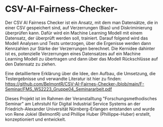 # CSV-AI-Fairness-Checker-
Der CSV AI Fairness Checker ist ein Ansatz, mit dem man Datensätze, die in einer CSV gespeichert sind, auf Verzerrungen (Bias) und Diskriminierung überprüfen kann. Dafür wird ein Machine Learning Modell mit einem 
Datensatz, der überprüft werden soll, trainiert. Darauf folgend wird das Modell Analysen und Tests unterzogen, über die Ergenisse werden dann Kennzahlen zur Stärke der Verzerrungen berechnet. Die Kernidee dahinter ist es, 
potenzielle Verzerrungen eines Datensatzes auf ein Machine Learning Modell zu übertragen und dann über das Modell Rückschlüsse auf den Datensatz zu ziehen.

Eine detailliertere Erklärung über die Idee, den Aufbau, die Umsetzung, die Testergebnisse und verwandte Literatur ist hier zu finden: 
https://github.com/BelmontR/CSV-AI-Fairnes-Checker-/blob/main/F-Seminar/FMS_WS2223_Gruppe04_Seminararbeit.pdf

Dieses Projekt ist im Rahmen der Veranstalltung "Forschungsmethodisches Seminar" am Lehrstuhl für Digital Industrial Service Systems an der Friedrich-Alexander Universität Nürnberg-Erlangen entstanden und wurde von 
Rene Jokiel (BelmontR) und Phillipe Huber (Phillippe-Huber) erstellt, konzeptioniert und entwickelt.

